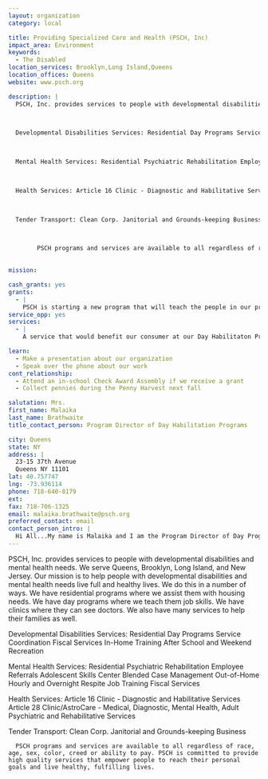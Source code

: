 ```yaml
---
layout: organization
category: local

title: Providing Specialized Care and Health (PSCH, Inc)
impact_area: Environment
keywords: 
  - The Disabled
location_services: Brooklyn,Long Island,Queens
location_offices: Queens
website: www.psch.org

description: |
  PSCH, Inc. provides services to people with developmental disabilities and mental health needs. We serve Queens, Brooklyn, Long Island, and New Jersey.  Our mission is to help people with developmental disabilities and mental health needs live full and healthy lives.  We do this in a number of ways.  We have residential programs where we assist them with housing needs.  We have day programs where we teach them job skills.  We have clinics where they can see doctors.  We also have many services to help their families as well.

     

  Developmental Disabilities Services: Residential Day Programs Service Coordination Fiscal Services In-Home Training After School and Weekend Recreation

  

  Mental Health Services: Residential Psychiatric Rehabilitation Employee Referrals Adolescent Skills Center Blended Case Management Out-of-Home Hourly and Overnight Respite Job Training Fiscal Services

  

  Health Services: Article 16 Clinic - Diagnostic and Habilitative Services Article 28 Clinic/AstroCare - Medical, Diagnostic, Mental Health, Adult Psychiatric and Rehabilitative Services

  

  Tender Transport: Clean Corp. Janitorial and Grounds-keeping Business 

  

        PSCH programs and services are available to all regardless of race, age, sex, color, creed or ability to pay. PSCH is committed to provide high quality services that empower people to reach their personal goals and live healthy, fulfilling lives. 

  
mission: 

cash_grants: yes
grants: 
  - |
    PSCH is starting a new program that will teach the people in our program job related skills.  Our hope is to purchase a mobile pet grooming vehicle.  We will use this vehicle to teach pet grooming skills to people with disabilities who love animals.  This vehicle will charge a very small fee for cleaning pets all over the Queens area.  The skills that they will learn and the pride they will gain will be invaluable.  These vehicles can range anywhere from $5000 to $80000.  However, we are looking to start small.  Your grant of $1000 will help in the purchase of our vehicle.
service_opp: yes
services: 
  - |
    A service that would benefit our consumer at our Day Habilitaton Program is art therapy.  Anyone willing to volunteer their time and sharing their gift of playing a musical instrument, singing, dancing, teaching art, etc. would greatly help the population we serve.  Our consumers strive to learn everything.

learn: 
  - Make a presentation about our organization
  - Speak over the phone about our work
cont_relationship: 
  - Attend an in-school Check Award Assembly if we receive a grant
  - Collect pennies during the Penny Harvest next fall

salutation: Mrs.
first_name: Malaika
last_name: Brathwaite
title_contact_person: Program Director of Day Habilitation Programs

city: Queens
state: NY
address: |
  23-15 37th Avenue  
  Queens NY 11101
lat: 40.757747
lng: -73.936114
phone: 718-640-8179
ext: 
fax: 718-706-1325
email: malaika.brathwaite@psch.org
preferred_contact: email
contact_person_intro: |
  Hi All...My name is Malaika and I am the Program Director of Day Programs at PSCH, Inc.  I currently run 4 day programs for people with developmental disabilities...teaching them job skills.  I have been with the agency since 2001 and love the job I do.  I look forward to a great relationship with you guys!
---
```

PSCH, Inc. provides services to people with developmental disabilities and mental health needs. We serve Queens, Brooklyn, Long Island, and New Jersey.  Our mission is to help people with developmental disabilities and mental health needs live full and healthy lives.  We do this in a number of ways.  We have residential programs where we assist them with housing needs.  We have day programs where we teach them job skills.  We have clinics where they can see doctors.  We also have many services to help their families as well.

   

Developmental Disabilities Services: Residential Day Programs Service Coordination Fiscal Services In-Home Training After School and Weekend Recreation



Mental Health Services: Residential Psychiatric Rehabilitation Employee Referrals Adolescent Skills Center Blended Case Management Out-of-Home Hourly and Overnight Respite Job Training Fiscal Services



Health Services: Article 16 Clinic - Diagnostic and Habilitative Services Article 28 Clinic/AstroCare - Medical, Diagnostic, Mental Health, Adult Psychiatric and Rehabilitative Services



Tender Transport: Clean Corp. Janitorial and Grounds-keeping Business 



      PSCH programs and services are available to all regardless of race, age, sex, color, creed or ability to pay. PSCH is committed to provide high quality services that empower people to reach their personal goals and live healthy, fulfilling lives. 

